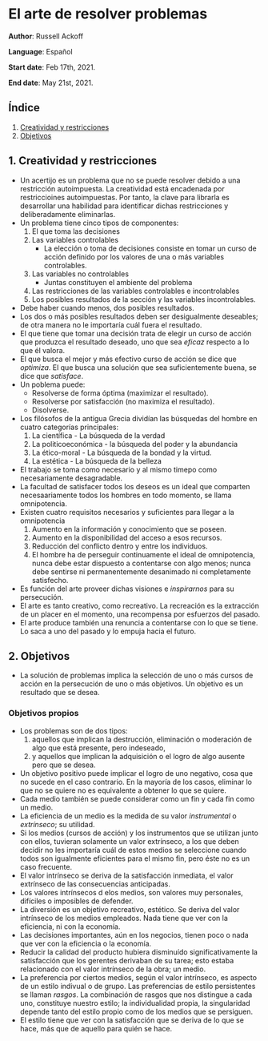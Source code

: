 # El arte de resolver problemas

**Author**: Russell Ackoff

**Language**: Español

**Start date**: Feb 17th, 2021.

**End date**: May 21st, 2021.

## Índice

1. [Creatividad y restricciones](#1-creatividad-y-restricciones)
2. [Objetivos](#2-objetivos)

## 1. Creatividad y restricciones

* Un acertijo es un problema que no se puede resolver debido a una restricción autoimpuesta. La creatividad está encadenada por restriccioines autoimpuestas. Por tanto, la clave para librarla es desarrollar una habilidad para identificar dichas restricciones y deliberadamente eliminarlas.
* Un problema tiene cinco tipos de componentes:
    1. El que toma las decisiones
    2. Las variables controlables
        * La elección o toma de decisiones consiste en tomar un curso de acción definido por los valores de una o más variables controlables.
    3. Las variables no controlables
        * Juntas constituyen el ambiente del problema
    4. Las restricciones de las variables controlables e incontrolables
    5. Los posibles resultados de la sección y las variables incontrolables.
* Debe haber cuando menos, dos posibles resultados.
* Los dos o más posibles resultados deben ser desigualmente deseables; de otra manera no le importaría cuál fuera el resultado.
* El que tiene que tomar una decisión trata de elegir un curso de acción que produzca el resultado deseado, uno que sea _eficaz_ respecto a lo que él valora.
* El que busca el mejor y más efectivo curso de acción se dice que _optimiza_. El que busca una solución que sea suficientemente buena, se dice que _satisface_.
* Un poblema puede:
    * Resolverse de forma óptima (maximizar el resultado).
    * Resolverse por satisfacción (no maximiza el resultado).
    * Disolverse.
* Los filósofos de la antigua Grecia dividían las búsquedas del hombre en cuatro categorías principales:
    1. La científica - La búsqueda de la verdad
    2. La politicoeconómica - la búsqueda del poder y la abundancia
    3. La ético-moral - La búsqueda de la bondad y la virtud.
    4. La estética - La búsqueda de la belleza
* El trabajo se toma como necesario y al mismo timepo como necesariamente desagradable.
* La facultad de satisfacer todos los deseos es un ideal que comparten necesaariamente todos los hombres en todo momento, se llama omnipotencia.
* Existen cuatro requisitos necesarios y suficientes para llegar a la omnipotencia
    1. Aumento en la información y conocimiento que se poseen.
    2. Aumento en la disponibilidad del acceso a esos recursos.
    3. Reducción del conflicto dentro y entre los individuos.
    4. El hombre ha de perseguir continuamente el ideal de omnipotencia, nunca debe estar dispuesto a contentarse con algo menos; nunca debe sentirse ni permanentemente desanimado ni completamente satisfecho.
* Es función del arte proveer dichas visiones e _inspirarnos_ para su persecución.
* El arte es tanto creativo, como recreativo. La recreación es la extracción de un placer en el momento, una recompensa por esfuerzos del pasado.
* El arte produce también una renuncia a contentarse con lo que se tiene. Lo saca a uno del pasado y lo empuja hacia el futuro.

## 2. Objetivos

* La solución de problemas implica la selección de uno o más cursos de acción en la persecución de uno o más objetivos. Un objetivo es un resultado que se desea.

### Objetivos propios

* Los problemas son de dos tipos: 
    1. aquellos que implican la destrucción, eliminación o moderación de algo que está presente, pero indeseado,
    2. y aquellos que implican la adquisición o el logro de algo ausente pero que se desea.
* Un objetivo positivo puede implicar el logro de uno negativo, cosa que no sucede en el caso contrario. En la mayoría de los casos, eliminar lo que no se quiere no es equivalente a obtener lo que se quiere.
* Cada medio también se puede considerar como un fin y cada fin como un medio.
* La eficiencia de un medio es la medida de su valor _instrumental_ o _extrínseco_; su utilidad.
* Si los medios (cursos de acción) y los instrumentos que se utilizan junto con ellos, tuvieran solamente un valor extrínseco, a los que deben decidir no les importaría cuál de estos medios se seleccione cuando todos son igualmente eficientes para el mismo fin, pero éste no es un caso frecuente.
* El valor intrínseco se deriva de la satisfacción inmediata, el valor extrínseco de las consecuencias anticipadas.
* Los valores intrínsecos d elos medios, son valores muy personales, difíciles o imposibles de defender.
* La diversión es un objetivo recreativo, estético. Se deriva del valor intrínseco de los medios empleados. Nada tiene que ver con la eficiencia, ni con la economía.
* Las decisiones importantes, aún en los negocios, tienen poco o nada que ver con la eficiencia o la economía.
* Reducir la calidad del producto hubiera disminuído significativamente la satisfacción que los gerentes derivaban de su tarea; esto estaba relacionado con el valor intrínseco de la obra; un medio.
* La preferencia por ciertos medios, según el valor intrínseco, es aspecto de un estilo indivual o de grupo. Las preferencias de estilo persistentes se llaman _rasgos_. La combinación de rasgos que nos distingue a cada uno, constituye nuestro estilo; la individualidad propia, la singularidad depende tanto del estilo propio como de los medios que se persiguen.
* El estilo tiene que ver con la satisfacción que se deriva de lo que se hace, más que de aquello para quién se hace.
